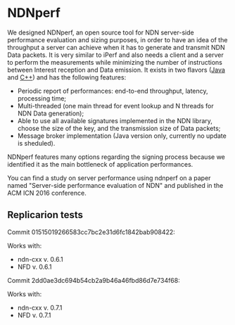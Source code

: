 # NDNperf

We designed NDNperf, an open source tool for NDN server-side performance evaluation and sizing purposes, in order to have an idea of the throughput a server can achieve when it has to generate and transmit NDN Data packets. It is very similar to iPerf and also needs a client and a server to perform the measurements while minimizing the number of instructions between Interest reception and Data emission. It exists in two flavors (<a href="https://github.com/Kanemochi/ndnperf/tree/master/java">Java</a> and <a href="https://github.com/Kanemochi/ndnperf/tree/master/c++">C++</a>) and has the following features: 

* Periodic report of performances: end-to-end throughput, latency, processing time;
* Multi-threaded (one main thread for event lookup and N threads for NDN Data generation);
* Able to use all available signatures implemented in the NDN library, choose the size of the key, and the transmission size of Data packets;
* Message broker implementation (Java version only, currently no update is sheduled).

NDNperf features many options regarding the signing process because we identified it as the main bottleneck of application performances.

You can find a study on server performance using ndnperf on a paper named "Server-side performance evaluation of NDN" and published in the ACM ICN 2016 conference.

## Replicarion tests

Commit 01515019266583cc7bc2e31d6fc1842bab908422:

Works with:
- ndn-cxx v. 0.6.1
- NFD v. 0.6.1

Commit 2dd0ae3dc694b54cb2a9b46a46fbd86d7e734f68:

Works with:
- ndn-cxx v. 0.7.1
- NFD v. 0.7.1


